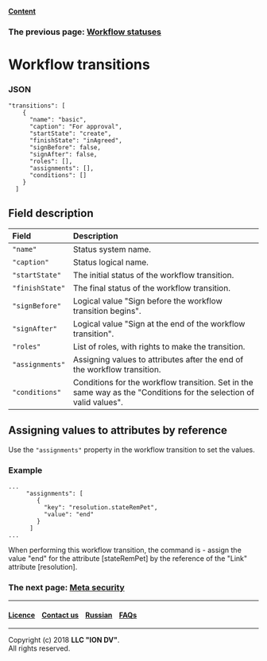 #### [Content](/docs/en/index.md)

### The previous page: [Workflow statuses](/docs/en/2_system_description/metadata_structure/meta_workflows/status_wf.md)

# Workflow transitions

### JSON
```
"transitions": [
    {
      "name": "basic",
      "caption": "For approval",
      "startState": "create",
      "finishState": "inAgreed",
      "signBefore": false,
      "signAfter": false,
      "roles": [],
      "assignments": [],
      "conditions": []
    }
  ]
```
## Field description 

| Field | Description  |
|:-----|:-----------|
|`"name"`|  Status system name.|
|`"caption"`| Status logical name.|
|`"startState"`| The initial status of the workflow transition. |
|`"finishState"`|  The final status of the workflow transition. |
|`"signBefore"`| Logical value "Sign before the workflow transition begins". |
|`"signAfter"`|  Logical value "Sign at the end of the workflow transition". |
|`"roles"` |  List of roles, with rights to make the transition. |
| `"assignments"`| Assigning values to attributes after the end of the workflow transition. |
| `"conditions"` | Conditions for the workflow transition. Set in the same way as the "Conditions for the selection of valid values". |

## Assigning values to attributes by reference

Use the `"assignments"` property in the workflow transition to set the values. 

### Example

```
...
     "assignments": [
        {
          "key": "resolution.stateRemPet",
          "value": "end"
        }
      ]
...
```

When performing this workflow transition, the command is - assign the value "end" for the attribute [stateRemPet] by the reference
of the "Link" attribute [resolution].

### The next page: [Meta security](/docs/en/2_system_description/metadata_structure/meta_security/meta_security.md)

--------------------------------------------------------------------------  


 #### [Licence](/LICENSE) &ensp;  [Contact us](https://iondv.com) &ensp;  [Russian](/docs/ru/2_system_description/metadata_structure/meta_workflows/transitions_wf.md)   &ensp; [FAQs](/faqs.md) 
 
 --------------------------------------------------------------------------  

Copyright (c) 2018 **LLC "ION DV"**.  
All rights reserved. 